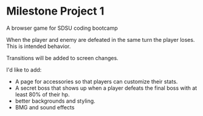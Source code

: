 # Milestone Project 1
 A browser game for SDSU coding bootcamp

When the player and enemy are defeated in the same turn the player loses. This is intended behavior.

Transitions will be added to screen changes.

I'd like to add:
- A page for accessories so that players can customize their stats.
- A secret boss that shows up when a player defeats the final boss with at least 80% of their hp.
- better backgrounds and styling.
- BMG and sound effects